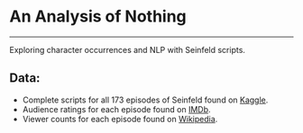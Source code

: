 # An Analysis of Nothing
---
Exploring character occurrences and NLP with Seinfeld scripts.

## Data:
* Complete scripts for all 173 episodes of Seinfeld found on [Kaggle](https://www.kaggle.com/thec03u5/seinfeld-chronicles).
* Audience ratings for each episode found on [IMDb](https://www.imdb.com/interfaces/).
* Viewer counts for each episode found on [Wikipedia](https://en.wikipedia.org/wiki/List_of_Seinfeld_episodes#Ratings).
